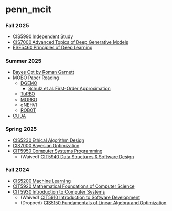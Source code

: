 # penn_mcit

### Fall 2025
- [CIS5990 Independent Study](./2508_Fall_2025/CIS_5990/main.md)
- [CIS7000 Advanced Topics of Deep Generative Models](./2508_Fall_2025/CIS_7000/main.md)
- [ESE5460 Principles of Deep Learning](./2508_Fall_2025/ESE_5460/main.md)

### Summer 2025
- [Bayes Opt by Roman Garnett](./2505_Summer_2025/bayes_opt_textbook/main.md)
- MOBO Paper Reading
  - [DGEMO](./2501_Spring_2025/CIS_7000/hw/paper_presentation/DGEMO.md)
    - [Schulz et al. First-Order Approximation](./2501_Spring_2025/CIS_7000/hw/paper_presentation/interactive_exploration.md)
  - [TuRBO](./2505_Summer_2025/bayes_opt_papers/TuRBO/note.md)
  - [MORBO](./2505_Summer_2025/bayes_opt_papers/MORBO/note.md)
  - [qNEHVI](./2505_Summer_2025/bayes_opt_papers/NEHVI/note.md)
  - [ROBOT](./2505_Summer_2025/bayes_opt_papers/ROBOT/note.md)
- [CUDA](./2505_Summer_2025/cuda/main.md)

### Spring 2025
- [CIS5230 Ethical Algorithm Design](2501_Spring_2025/CIS_5230/main.md)
- [CIS7000 Bayesian Optimization](2501_Spring_2025/CIS_7000/main.md)
- [CIT5950 Computer Systems Programming](2501_Spring_2025/CIT_5950/main.md)
  - (Waived) [CIT5940 Data Structures & Software Design](2501_Spring_2025/CIT_5940/)

### Fall 2024
- [CIS5200 Machine Learning](2408_Fall_2024/CIS_520/main.md)
- [CIT5920 Mathematical Foundations of Computer Science](2408_Fall_2024/CIT_592/main.md)
- [CIT5930 Introduction to Computer Systems](2408_Fall_2024/CIT_593/main.md)
  - (Waived) [CIT5910 Introduction to Software Development](2408_Fall_2024/CIT_591/cit591_waiver/)
  - (Dropped) [CIS5150 Fundamentals of Linear Algebra and Optimization](2408_Fall_2024/CIS_515/main.md)

<br>